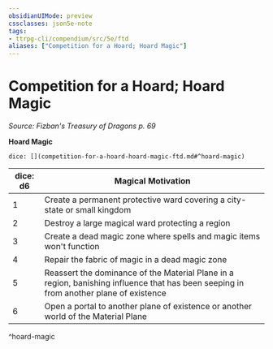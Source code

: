 ```yaml
---
obsidianUIMode: preview
cssclasses: json5e-note
tags:
- ttrpg-cli/compendium/src/5e/ftd
aliases: ["Competition for a Hoard; Hoard Magic"]
---
```

# Competition for a Hoard; Hoard Magic
*Source: Fizban's Treasury of Dragons p. 69* 

**Hoard Magic**

`dice: [](competition-for-a-hoard-hoard-magic-ftd.md#^hoard-magic)`

| dice: d6 | Magical Motivation |
|----------|--------------------|
| 1 | Create a permanent protective ward covering a city-state or small kingdom |
| 2 | Destroy a large magical ward protecting a region |
| 3 | Create a dead magic zone where spells and magic items won't function |
| 4 | Repair the fabric of magic in a dead magic zone |
| 5 | Reassert the dominance of the Material Plane in a region, banishing influence that has been seeping in from another plane of existence |
| 6 | Open a portal to another plane of existence or another world of the Material Plane |
^hoard-magic